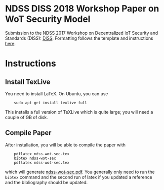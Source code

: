 # NDSS DISS 2018 Workshop Paper on WoT Security Model
Submission to the NDSS 2017 Workshop on Decentralized IoT Security and Standards (DISS):
[DISS](https://www.ndss-symposium.org/ndss2018/cfp-ndss2018-diss/).
Formatting follows the template and instructions 
[here](https://www.ndss-symposium.org/ndss2018/ndss-2018-templates/).

# Instructions
## Install TexLive
You need to install LaTeX.  On Ubuntu, you can use
```
    sudo apt-get install texlive-full
```
This installs a full version of TeXLive which is quite large;
you will need a couple of GB of disk.

## Compile Paper
After installation, you will be able to compile the paper with
```
    pdflatex ndss-wot-sec.tex
    bibtex ndss-wot-sec
    pdflatex ndss-wot-sec.tex
```
which will generate [ndss-wot-sec.pdf](ndss-wot-sec.pdf).
You generally only need to run the `bibtex` command and the second run
of latex if you updated a reference and the bibliography should be 
updated.
